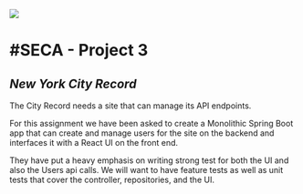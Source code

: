 ![](https://git.generalassemb.ly/avatars/u/241?s=200)
# #SECA - Project 3
## ***New York City Record***

The City Record needs a site that can manage its API endpoints.

For this assignment we have been asked to create a Monolithic Spring Boot app that can create and manage users for the site on the backend and interfaces it with a React UI on the front end. 

They have put a heavy emphasis on writing strong test for both the UI and also the Users api calls. We will want to have feature tests as well as unit tests that cover the controller, repositories, and the UI.